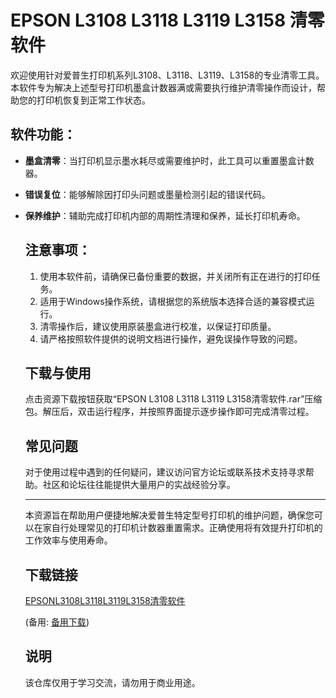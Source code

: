 # EPSON L3108 L3118 L3119 L3158 清零软件

欢迎使用针对爱普生打印机系列L3108、L3118、L3119、L3158的专业清零工具。本软件专为解决上述型号打印机墨盒计数器满或需要执行维护清零操作而设计，帮助您的打印机恢复到正常工作状态。

## 软件功能：
- **墨盒清零**：当打印机显示墨水耗尽或需要维护时，此工具可以重置墨盒计数器。
- **错误复位**：能够解除因打印头问题或墨量检测引起的错误代码。
- **保养维护**：辅助完成打印机内部的周期性清理和保养，延长打印机寿命。

  ## 注意事项：
  1. 使用本软件前，请确保已备份重要的数据，并关闭所有正在进行的打印任务。
  2. 适用于Windows操作系统，请根据您的系统版本选择合适的兼容模式运行。
  3. 清零操作后，建议使用原装墨盒进行校准，以保证打印质量。
  4. 请严格按照软件提供的说明文档进行操作，避免误操作导致的问题。

  ## 下载与使用
  点击资源下载按钮获取“EPSON L3108 L3118 L3119 L3158清零软件.rar”压缩包。解压后，双击运行程序，并按照界面提示逐步操作即可完成清零过程。

  ## 常见问题
  对于使用过程中遇到的任何疑问，建议访问官方论坛或联系技术支持寻求帮助。社区和论坛往往能提供大量用户的实战经验分享。

  ---

  本资源旨在帮助用户便捷地解决爱普生特定型号打印机的维护问题，确保您可以在家自行处理常见的打印机计数器重置需求。正确使用将有效提升打印机的工作效率与使用寿命。

  ## 下载链接
  [EPSONL3108L3118L3119L3158清零软件](https://pan.quark.cn/s/e97b80138119) 

  (备用: [备用下载](https://pan.baidu.com/s/1SYOCrHhK-fsO45kexIowfQ?pwd=1234))

  ## 说明

  该仓库仅用于学习交流，请勿用于商业用途。
